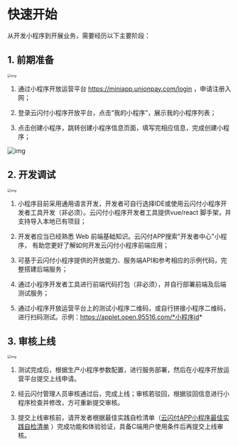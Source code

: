 # 快速开始

从开发小程序到开展业务，需要经历以下主要阶段：



## 1. 前期准备

<img src="/Users/tuqiang/Workspace/Business/unionpay/applet-docs/media/02/0201-1.jpg" alt="img" style="zoom:50%;" />

1. 通过小程序开放运营平台 https://miniapp.unionpay.com/login ，申请注册入网；

2. 登录云闪付小程序开放平台，点击“我的小程序”，展示我的小程序列表；

3. 点击创建小程序，跳转创建小程序信息页面，填写完相应信息，完成创建小程序；

![img](/Users/tuqiang/Workspace/Business/unionpay/applet-docs/media/02/0201-2.png)



## 2. 开发调试

<img src="/Users/tuqiang/Workspace/Business/unionpay/applet-docs/media/02/0201-3.jpg" alt="img" style="zoom:50%;" />

1. 小程序目前采用通用语言开发，开发者可自行选择IDE或使用云闪付小程序开发者工具开发（非必须）。云闪付小程序开发者工具提供vue/react 脚手架，并支持导入本地已有项目；

2. 开发者应当已经熟悉 Web 前端基础知识。云闪付APP搜索"开发者中心"小程序， 有助您更好了解如何开发云闪付小程序前端应用；

3. 可基于云闪付小程序提供的开放能力、服务端API和参考相应的示例代码，完整搭建后端服务；

4. 通过小程序开发者工具进行前端代码打包（非必须），并自行部署前端及后端测试服务；

5. 通过小程序开放运营平台上的测试小程序二维码，或自行拼接小程序二维码，进行扫码测试。示例：https://applet.open.95516.com/*小程序id*



## 3. 审核上线

<img src="/Users/tuqiang/Workspace/Business/unionpay/applet-docs/media/02/0201-4.jpg" alt="img" style="zoom:50%;" />

1. 测试完成后，根据生产小程序参数配置，进行服务部署，然后在小程序开放运营平台提交上线申请。

2. 经云闪付管理人员审核通过后，完成上线；审核若驳回，根据驳回信息进行小程序检查并修改，方可重新提交审核。

3. 提交上线审核前，请开发者根据最佳实践自检清单（[云闪付APP小程序最佳实践自检清单](https://qxwouffjun.feishu.cn/sheets/shtcnqgt69noynlypkazP50eD0f) ）完成功能和体验验证，具备C端用户使用条件后再提交上线审核。